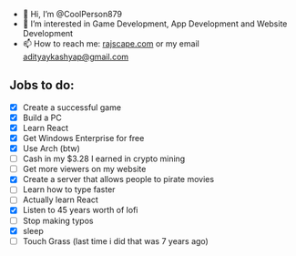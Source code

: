 - 👋 Hi, I’m @CoolPerson879
- 👀 I’m interested in Game Development, App Development and Website Development
- 📫 How to reach me: [rajscape.com](https://rajscape.com) or my email [adityaykashyap@gmail.com](mailto:adityaykashyap@gmail.com)

<!---
CoolPerson879/CoolPerson879 is a ✨ special ✨ repository because its `README.md` (this file) appears on your GitHub profile.
You can click the Preview link to take a look at your changes.
--->
## Jobs  to do:

- [X] Create a successful game
- [X] Build a PC
- [X] Learn React
- [X] Get Windows Enterprise for free
- [X] Use Arch (btw)
- [ ] Cash in my $3.28 I earned in crypto mining
- [ ] Get more viewers on my website
- [X] Create a server that allows people to pirate movies
- [ ] Learn how to type faster
- [ ] Actually learn React
- [X] Listen to 45 years worth of lofi
- [ ] Stop making typos
- [X] sleep
- [ ] Touch Grass (last time i did that was 7 years ago)
